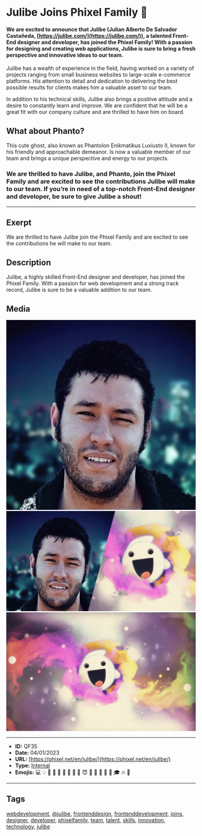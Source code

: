 # Julibe Joins Phixel Family 👻
#### **We are excited to announce that Julibe (Julian Alberto De Salvador Castañeda, [https://julibe.com/](https://julibe.com/)), a talented Front-End designer and developer, has joined the Phixel Family! With a passion for designing and creating web applications, Julibe is sure to bring a fresh perspective and innovative ideas to our team.**

Julibe has a wealth of experience in the field, having worked on a variety of projects ranging from small business websites to large-scale e-commerce platforms. His attention to detail and dedication to delivering the best possible results for clients makes him a valuable asset to our team.

In addition to his technical skills, Julibe also brings a positive attitude and a desire to constantly learn and improve. We are confident that he will be a great fit with our company culture and are thrilled to have him on board.

## What about Phanto?

This cute ghost, also known as Phantolon Enikmatikus Luxiusto II, known for his friendly and approachable demeanor. Is now a valuable member of our team and brings a unique perspective and energy to our projects.

### We are thrilled to have Julibe, and Phanto, join the Phixel Family and are excited to see the contributions Julibe will make to our team. If you’re in need of a top-notch Front-End designer and developer, be sure to give Julibe a shout!


------------
## Exerpt
We are thrilled to have Julibe join the Phixel Family and are excited to see the contributions he will make to our team.
## Description
Julibe, a highly skilled Front-End designer and developer, has joined the Phixel Family. With a passion for web development and a strong track record, Julibe is sure to be a valuable addition to our team.
## Media
<img src="media/5e244ab8/julibe-avatar.jpg">
<img src="media/2477109b/julibe-phanto.jpg">
<img src="media/69a294d0/julibe-phanto-fires.jpg">

------------
- **ID:** QF35
- **Date:** 04/01/2023
- **URL:** [https://phixel.net/en/julibe/](https://phixel.net/en/julibe/)
- **Type:** [Internal](#internal)
- **Emojis:** 💻 💡 💪 🏽 🫥 👻 🫳 🖤 🎃 😈 🔮 👅 🌟 🎉 🎊 🎓 🔥 🚀

------------
## Tags
[webdevelopment](#webdevelopment), [@julibe](#@julibe), [frontenddesign](#frontenddesign), [frontenddevelopment](#frontenddevelopment), [joins](#joins), [designer](#designer), [developer](#developer), [phixelfamily](#phixelfamily), [team](#team), [talent](#talent), [skills](#skills), [innovation](#innovation), [technology](#technology), [julibe](#julibe)
